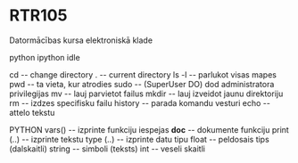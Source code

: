 # RTR105
Datormācības kursa elektroniskā klade

python
ipython
idle

cd -- change directory
. -- current directory
ls -l -- parlukot visas mapes
pwd -- ta vieta, kur atrodies
sudo -- (SuperUser DO) dod administratora privilegijas
mv -- lauj parvietot failus
mkdir -- lauj izveidot jaunu direktoriju
rm -- izdzes specifisku failu
history -- parada komandu vesturi
echo -- attelo tekstu


PYTHON
vars() -- izprinte funkciju iespejas
__doc__ -- dokumente funkciju
print (..) -- izprinte tekstu
type (..) -- izprinte datu tipu
float -- peldosais tips (dalskaitli)
string -- simboli (teksts)
int -- veseli skaitli
